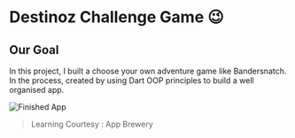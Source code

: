# Destinoz Challenge Game 😉

## Our Goal

In this project, I built a choose your own adventure game like Bandersnatch. In the process, created by using Dart OOP principles to build a well organised app.

![Finished App](https://github.com/londonappbrewery/Images/blob/master/Destini.gif)


>Learning Courtesy : App Brewery 
